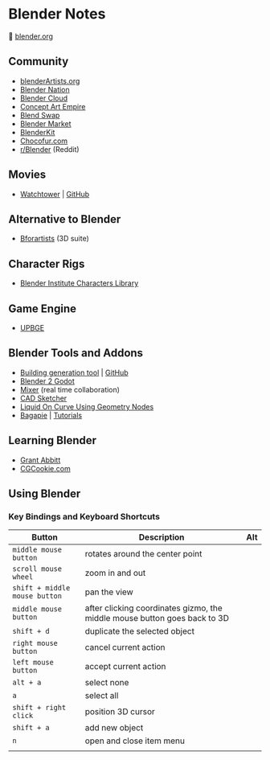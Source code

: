 # Blender Notes

:link: [blender.org](https://www.blender.org/)

## Community

- [blenderArtists.org](https://blenderartists.org/)
- [Blender Nation](https://www.blendernation.com/)
- [Blender Cloud](https://cloud.blender.org/welcome/)
- [Concept Art Empire](https://conceptartempire.com/)
- [Blend Swap](https://blendswap.com/)
- [Blender Market](https://blendermarket.com/)
- [BlenderKit](https://www.blenderkit.com/)
- [Chocofur.com](https://chocofur.com/)
- [r/Blender](https://www.reddit.com/r/blender/) (Reddit)

## Movies

- [Watchtower](https://studio.blender.org/blog/introducing-watchtower/) | [GitHub](https://gitlab.com/blender/watchtower)

## Alternative to Blender

- [Bforartists](https://www.bforartists.de/) (3D suite)

## Character Rigs

- [Blender Institute Characters Library](https://cloud.blender.org/p/characters/)

## Game Engine

- [UPBGE](https://upbge.org/)

## Blender Tools and Addons

- [Building generation tool](https://ranjian0.github.io/building_tool/) | [GitHub](https://github.com/ranjian0/building_tool)
- [Blender 2 Godot](https://www.zammedev.com/home/wip_projects/blender2godot)
- [Mixer](https://github.com/ubisoft/mixer) (real time collaboration)
- [CAD Sketcher](https://makertales.gumroad.com/l/CADsketcher)
- [Liquid On Curve Using Geometry Nodes](https://maxedge.gumroad.com/l/liquidcurves)
- [Bagapie](https://blendermarket.com/products/bagapie-assets?ref=369) | [Tutorials](https://www.youtube.com/watch?v=mN9EzJJEKsI&list=PLSVXpfzibQbh_qjzCP2buB2rK1lQtkQvu&index=2)

## Learning Blender

- [Grant Abbitt](https://www.gabbitt.co.uk/videos)
- [CGCookie.com](https://cgcookie.com/)

## Using Blender

### Key Bindings and Keyboard Shortcuts

| Button                        | Description                                                               | Alt |
| ----------------------------- | ------------------------------------------------------------------------- | --- |
| `middle mouse button`         | rotates around the center point                                           |     |
| `scroll mouse wheel`          | zoom in and out                                                           |     |
| `shift + middle mouse button` | pan the view                                                              |     |
| `middle mouse button`         | after clicking coordinates gizmo, the middle mouse button goes back to 3D |     |
| `shift + d`                   | duplicate the selected object                                             |     |
| `right mouse button`          | cancel current action                                                     |     |
| `left mouse button`           | accept current action                                                     |     |
| `alt + a`                     | select none                                                               |     |
| `a`                           | select all                                                                |     |
| `shift + right click`         | position 3D cursor                                                        |     |
| `shift + a`                   | add new object                                                            |     |
| `n`                           | open and close item menu                                                  |     |
|                               |                                                                           |     |
